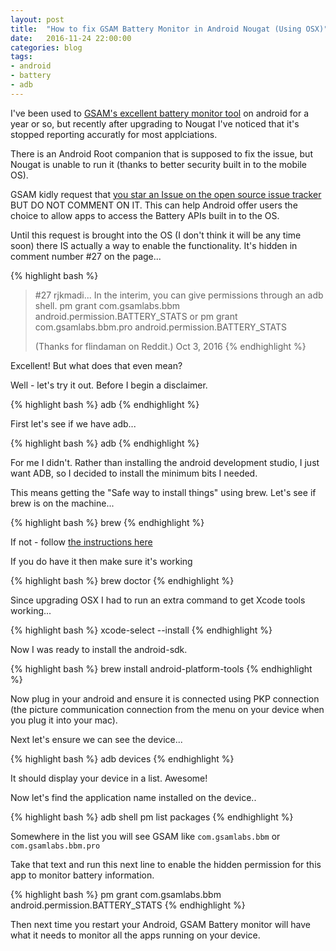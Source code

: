 ```yaml
---
layout: post
title:  "How to fix GSAM Battery Monitor in Android Nougat (Using OSX)"
date:   2016-11-24 22:00:00
categories: blog
tags: 
- android
- battery
- adb
---
```


I've been used to <a href="https://play.google.com/store/apps/details?id=com.gsamlabs.bbm&hl=en">GSAM's excellent battery monitor tool</a> on android for a year or so, but recently after upgrading to Nougat I've noticed that it's stopped reporting accuratly for most applciations.

There is an Android Root companion that is supposed to fix the issue, but Nougat is unable to run it (thanks to better security built in to the mobile OS).

GSAM kidly request that <a href="https://code.google.com/p/android/issues/detail?id=211629">you star an Issue on the open source issue tracker</a> BUT DO NOT COMMENT ON IT. This can help Android offer users the choice to allow apps to access the Battery APIs built in to the OS.

Until this request is brought into the OS (I don't think it will be any time soon) there IS actually a way to enable the functionality. It's hidden in comment number #27 on the page...

{% highlight bash %}
 > #27 rjkmadi...
 > In the interim, you can give permissions through an adb shell.
 > pm grant com.gsamlabs.bbm android.permission.BATTERY_STATS
 > or pm grant com.gsamlabs.bbm.pro android.permission.BATTERY_STATS
 > 
 > (Thanks for flindaman on Reddit.)
 > Oct 3, 2016
{% endhighlight %}

Excellent! But what does that even mean?

Well - let's try it out. Before I begin a disclaimer.

{% highlight bash %}
adb
{% endhighlight %}

First let's see if we have adb...

{% highlight bash %}
adb
{% endhighlight %}

For me I didn't. Rather than installing the android development studio, I just want ADB, so I decided to install the minimum bits I needed.

This means getting the "Safe way to install things" using brew. Let's see if brew is on the machine...

{% highlight bash %}
brew
{% endhighlight %}

If not - follow <a href="http://brew.sh/">the instructions here</a>

If you do have it then make sure it's working

{% highlight bash %}
brew doctor
{% endhighlight %}

Since upgrading OSX I had to run an extra command to get Xcode tools working...

{% highlight bash %}
xcode-select --install
{% endhighlight %}

Now I was ready to install the android-sdk.

{% highlight bash %}
brew install android-platform-tools
{% endhighlight %}

Now plug in your android and ensure it is connected using PKP connection (the picture communication connection from the menu on your device when you plug it into your mac).

Next let's ensure we can see the device...

{% highlight bash %}
adb devices
{% endhighlight %}

It should display your device in a list. Awesome!

Now let's find the application name installed on the device..

{% highlight bash %}
adb shell pm list packages
{% endhighlight %}

Somewhere in the list you will see GSAM like <code>com.gsamlabs.bbm</code> or <code>com.gsamlabs.bbm.pro</code>

Take that text and run this next line to enable the hidden permission for this app to monitor battery information.

{% highlight bash %}
pm grant com.gsamlabs.bbm android.permission.BATTERY_STATS
{% endhighlight %}

Then next time you restart your Android, GSAM Battery monitor will have what it needs to monitor all the apps running on your device.
